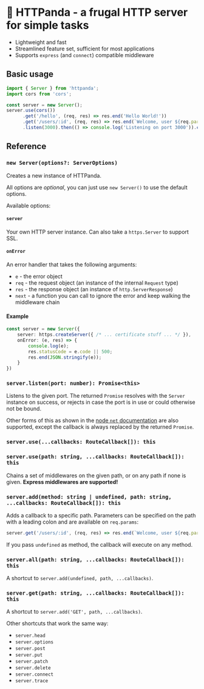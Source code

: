 # 🐼 HTTPanda - a frugal HTTP server for simple tasks

- Lightweight and fast
- Streamlined feature set, sufficient for most applications
- Supports `express` (and `connect`) compatible middleware

## Basic usage

```ts
import { Server } from 'httpanda';
import cors from 'cors';

const server = new Server();
server.use(cors())
      .get('/hello', (req, res) => res.end('Hello World!'))
      .get('/users/:id', (req, res) => res.end(`Welcome, user ${req.params.id}!`))
      .listen(3000).then(() => console.log('Listening on port 3000')).catch(e => console.error(e));
```

## Reference

### `new Server(options?: ServerOptions)`

Creates a new instance of HTTPanda.

All options are *optional*, you can just use `new Server()` to use the default options.

Available options:

#### `server`

Your own HTTP server instance. Can also take a `https.Server` to support SSL.

#### `onError`

An error handler that takes the following arguments:

- `e` - the error object
- `req` - the request object (an instance of the internal `Request` type)
- `res` - the response object (an instance of `http.ServerResponse`)
- `next` - a function you can call to ignore the error and keep walking the middleware chain

#### Example

```ts
const server = new Server({
    server: https.createServer({ /* ... certificate stuff ... */ }),
    onError: (e, res) => {
        console.log(e);
        res.statusCode = e.code || 500;
        res.end(JSON.stringify(e));
    }
})
```

### `server.listen(port: number): Promise<this>`

Listens to the given port. The returned `Promise` resolves with the `Server` instance on success, or rejects in case the port is in use or could otherwise not be bound.

Other forms of this as shown in the [node `net` documentation](https://nodejs.org/api/net.html#net_server_listen) are also supported, except the callback is always replaced by the returned `Promise`.

### `server.use(...callbacks: RouteCallback[]): this`
### `server.use(path: string, ...callbacks: RouteCallback[]): this`

Chains a set of middlewares on the given path, or on any path if none is given. **Express middlewares are supported!**

### `server.add(method: string | undefined, path: string, ...callbacks: RouteCallback[]): this`

Adds a callback to a specific path. Parameters can be specified on the path with a leading colon and are available on `req.params`:

```ts
server.get('/users/:id', (req, res) => res.end(`Welcome, user ${req.params.id}!`))
```

If you pass `undefined` as method, the callback will execute on any method.

### `server.all(path: string, ...callbacks: RouteCallback[]): this`

A shortcut to `server.add(undefined, path, ...callbacks)`.

### `server.get(path: string, ...callbacks: RouteCallback[]): this`

A shortcut to `server.add('GET', path, ...callbacks)`.

Other shortcuts that work the same way:

- `server.head`
- `server.options`
- `server.post`
- `server.put`
- `server.patch`
- `server.delete`
- `server.connect`
- `server.trace`
